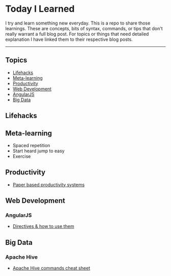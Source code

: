 # Today I Learned

I try and learn something new everyday. This is a repo to share those learnings. These are concepts, bits of syntax, commands, or tips that don't really warrant a full blog post. For topics or things that need detailed explanation I have linked them to their respective blog posts.

---

## Topics

- [Lifehacks](#lifehacks)
- [Meta-learning](#meta-learning)
- [Productivity](#productivity)
- [Web Development](#web-development)
 - [AngularJS](#angularjs)
- [Big Data](#big-data)


## Lifehacks

## Meta-learning

- Spaced repetition
- Start heard jump to easy
- Exercise

## Productivity

- [Paper based productivity systems](productivity/paper-based-productivity-systems.md)

## Web Development

### AngularJS

- [Directives & how to use them](web_dev/defining-directives.md)

## Big Data

### Apache Hive

- [Apache Hive commands cheat sheet](big_data/hive-cheatsheet.md)
